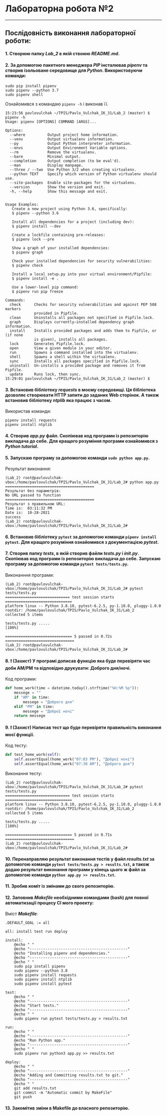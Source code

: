 # **Лабораторна робота №2**
---
## Послідовність виконання лабораторної роботи:
#### 1. Створюю папку ***Lab_2*** в якій ствоюю ***README.md***.
#### 2. За допомогою пакетного менеджера ***PIP*** інсталював ***pipenv*** та створив ізольоване середовище для ***Python***. Використовуючи команди:
```text
sudo pip install pipenv
sudo pipenv --python 3.7
sudo pipenv shell
```
Ознайомився з командаю `pipenv -h` і виконав її.
```text
15:23:56 pavlovulchak ~/TPIS/Pavlo_Vulchak_IK_31/Lab_2 (master) $ pipenv -h
Usage: pipenv [OPTIONS] COMMAND [ARGS]...

Options:
  --where          Output project home information.
  --venv           Output virtualenv information.
  --py             Output Python interpreter information.
  --envs           Output Environment Variable options.
  --rm             Remove the virtualenv.
  --bare           Minimal output.
  --completion     Output completion (to be eval'd).
  --man            Display manpage.
  --three / --two  Use Python 3/2 when creating virtualenv.
  --python TEXT    Specify which version of Python virtualenv should use.
  --site-packages  Enable site-packages for the virtualenv.
  --version        Show the version and exit.
  -h, --help       Show this message and exit.


Usage Examples:
   Create a new project using Python 3.6, specifically:
   $ pipenv --python 3.6

   Install all dependencies for a project (including dev):
   $ pipenv install --dev

   Create a lockfile containing pre-releases:
   $ pipenv lock --pre

   Show a graph of your installed dependencies:
   $ pipenv graph

   Check your installed dependencies for security vulnerabilities:
   $ pipenv check

   Install a local setup.py into your virtual environment/Pipfile:
   $ pipenv install -e .

   Use a lower-level pip command:
   $ pipenv run pip freeze

Commands:
  check      Checks for security vulnerabilities and against PEP 508 markers
             provided in Pipfile.
  clean      Uninstalls all packages not specified in Pipfile.lock.
  graph      Displays currently–installed dependency graph information.
  install    Installs provided packages and adds them to Pipfile, or (if none
             is given), installs all packages.
  lock       Generates Pipfile.lock.
  open       View a given module in your editor.
  run        Spawns a command installed into the virtualenv.
  shell      Spawns a shell within the virtualenv.
  sync       Installs all packages specified in Pipfile.lock.
  uninstall  Un-installs a provided package and removes it from Pipfile.
  update     Runs lock, then sync.
15:29:01 pavlovulchak ~/TPIS/Pavlo_Vulchak_IK_31/Lab_2 (master) $ 
```
#### 3. Встановив бібліотеку ***requests*** в моєму середовищі. Ця бібліотека дозволяє створювати HTTP запити до заданих Web сторінок. А також встановив бібліотеку ***ntplib*** яка працює з часом.
Використав команди:
```text
pipenv install requests
pipenv install ntplib
```
#### 4. Створив ***app.py*** файл. Скопіював код програми із репозиторію викладача до себе. Для кращого розуміння програми ознайомився з ***Python tutorial***.
#### 5. Запускаю програму за допомогою команди `sudo python app.py`. 
Результат виконання:
```text
(Lab_2) root@pavlovulchak-vbox:/home/pavlovulchak/TPIS/Pavlo_Vulchak_IK_31/Lab_2# python app.py
========================================
Результат без параметрів: 
No URL passed to function
========================================
Результат з правильною URL: 
Time is:  03:11:32 PM
Date is:  10-28-2021
success
(Lab_2) root@pavlovulchak-vbox:/home/pavlovulchak/TPIS/Pavlo_Vulchak_IK_31/Lab_2# 
```
#### 6. Встановив бібліотеку `pytest` за допомогою команди `pipenv install pytest`. Для кращого розуміння ознайомився з документацією ***pytest***.
#### 7. Створив папку ***tests***, в якій створив файли ***tests.py*** і ***__init__.py***. Скопіював код програми із репозиторію викладача до себе. Запускаю програму за допомогою команди `pytest tests/tests.py`. 
Виконанння програми:
```text
(Lab_2) root@pavlovulchak-vbox:/home/pavlovulchak/TPIS/Pavlo_Vulchak_IK_31/Lab_2# pytest tests/tests.py
============================= test session starts ==============================
platform linux -- Python 3.8.10, pytest-6.2.5, py-1.10.0, pluggy-1.0.0
rootdir: /home/pavlovulchak/TPIS/Pavlo_Vulchak_IK_31/Lab_2
collected 5 items                                                              

tests/tests.py .....                                                     [100%]

============================== 5 passed in 0.72s ===============================
(Lab_2) root@pavlovulchak-vbox:/home/pavlovulchak/TPIS/Pavlo_Vulchak_IK_31/Lab_2# 
```
#### 8. ❗ (Захист) У програмі дописав функцію яка буде перевіряти час доби AM/PM та відповідно друкувати: Доброго дня/ночі.
Код програми:
```python
def home_work(time = datetime.today().strftime("%H:%M %p")):
    messege = ""
    if "AM" in time:
    	messege = "Доброго дня"
    elif "PM" in time:
    	messege = "Доброї ночі"
    return messege
```
#### 9. ❗ (Захист) Написав тест що буде перевіряти правильність виконання моєї функції.
Код тесту:
```python
def test_home_work(self):
    self.assertEqual(home_work("07:03 PM"), "Доброї ночі")
    self.assertEqual(home_work("07:30 AM"), "Доброго дня")
```
Виконання тесту:
```text
(Lab_2) root@pavlovulchak-vbox:/home/pavlovulchak/TPIS/Pavlo_Vulchak_IK_31/Lab_2# pytest tests/tests.py
============================= test session starts ==============================
platform linux -- Python 3.8.10, pytest-6.2.5, py-1.10.0, pluggy-1.0.0
rootdir: /home/pavlovulchak/TPIS/Pavlo_Vulchak_IK_31/Lab_2
collected 5 items                                                              

tests/tests.py .....                                                     [100%]

============================== 5 passed in 0.71s ===============================
(Lab_2) root@pavlovulchak-vbox:/home/pavlovulchak/TPIS/Pavlo_Vulchak_IK_31/Lab_2# 
```
#### 10. Перенаправляю результат виконання тестів у файл ***results.txt*** за допомогою команди `pytest tests/tests.py > results.txt`, а також додаю результат виконання програми у кінець цього ж файл за допомогою команди `python app.py >> results.txt`.
#### 11. Зробив коміт із змінами до свого репозиторію.
#### 12. Заповнив ***Makefile*** необхідними командами (bash) для повної автоматизації процесу СІ мого проекту:
Вміст ***Makefile***:
```text
.DEFAULT_GOAL := all

all: install test run deploy

install:
	@echo " "
	@echo "--------------------------------------------"
	@echo "Installing pipenv and dependencies."
	@echo "--------------------------------------------"
	@echo " "
	sudo pip install pipenv
	sudo pipenv --python 3.8
	sudo pipenv install requests
	sudo pipenv install ntplib
	sudo pipenv install pytest

test:
	@echo " "
	@echo "--------------------------------------------"
	@echo "Start tests."
	@echo "--------------------------------------------"
	@echo " "
	sudo pipenv run pytest tests/tests.py > results.txt

run:
	@echo " "
	@echo "--------------------------------------------"
	@echo "Run Python app."
	@echo "--------------------------------------------"
	@echo " "
	sudo pipenv run python3 app.py >> results.txt

deploy:
	@echo " "
	@echo "--------------------------------------------"
	@echo "Adding and Committing results.txt to git."
	@echo "--------------------------------------------"
	@echo " "
	git add results.txt
	git commit -m "Automatic commit by MakeFile"
	git push
```
#### 13. Закомітив зміни в Makefile до власного репозиторію.
